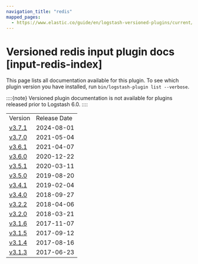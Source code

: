 ```yaml
---
navigation_title: "redis"
mapped_pages:
  - https://www.elastic.co/guide/en/logstash-versioned-plugins/current/input-redis-index.html
---
```


# Versioned redis input plugin docs [input-redis-index]


This page lists all documentation available for this plugin.  To see which plugin version you have installed, run `bin/logstash-plugin list --verbose`.

::::{note}
Versioned plugin documentation is not available for plugins released prior to Logstash 6.0.
::::


|     |     |
| --- | --- |
| Version | Release Date |
| [v3.7.1](v3-7-1-plugins-inputs-redis.md) | 2024-08-01 |
| [v3.7.0](v3-7-0-plugins-inputs-redis.md) | 2021-05-04 |
| [v3.6.1](v3-6-1-plugins-inputs-redis.md) | 2021-04-07 |
| [v3.6.0](v3-6-0-plugins-inputs-redis.md) | 2020-12-22 |
| [v3.5.1](v3-5-1-plugins-inputs-redis.md) | 2020-03-11 |
| [v3.5.0](v3-5-0-plugins-inputs-redis.md) | 2019-08-20 |
| [v3.4.1](v3-4-1-plugins-inputs-redis.md) | 2019-02-04 |
| [v3.4.0](v3-4-0-plugins-inputs-redis.md) | 2018-09-27 |
| [v3.2.2](v3-2-2-plugins-inputs-redis.md) | 2018-04-06 |
| [v3.2.0](v3-2-0-plugins-inputs-redis.md) | 2018-03-21 |
| [v3.1.6](v3-1-6-plugins-inputs-redis.md) | 2017-11-07 |
| [v3.1.5](v3-1-5-plugins-inputs-redis.md) | 2017-09-12 |
| [v3.1.4](v3-1-4-plugins-inputs-redis.md) | 2017-08-16 |
| [v3.1.3](v3-1-3-plugins-inputs-redis.md) | 2017-06-23 |















